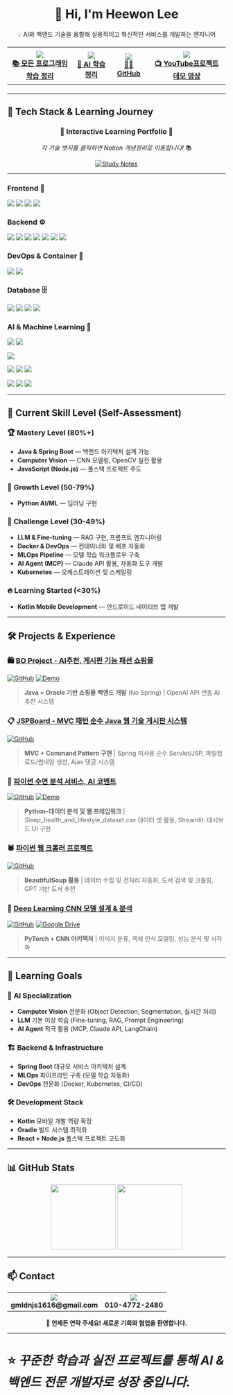 <h1 align="center">👋 Hi, I'm Heewon Lee</h1>
<p align="center">
  💡 AI와 백엔드 기술을 융합해 실용적이고 혁신적인 서비스를 개발하는 엔지니어  
</p>

<!-- 풀폭 버튼 바 -->
<div align="center" style="width:100%; margin: 20px 0;">
  <table>
    <tr>
      <td align="center" style="padding: 8px;">
        <a href="https://confusion-tennis-2f8.notion.site/1daa9006a30a80f09f3fcd1a833eb28d?v=1daa9006a30a80b0ae1b000caab9dc99&source=copy_link">
          <img src="https://img.shields.io/badge/Notion-000000?style=for-the-badge&logo=notion&logoColor=white" />
          <br><b>📚 모든 프로그래밍 학습 정리</b>
        </a>
      </td>
      <td align="center" style="padding: 8px;">
        <a href="https://confusion-tennis-2f8.notion.site/24fa9006a30a80ae839be4487b88504e?v=254a9006a30a804d8c7c000c2b2417fd&source=copy_link">
          <img src="https://img.shields.io/badge/Notion-000000?style=for-the-badge&logo=notion&logoColor=white" />
          <br><b>🤖 AI 학습 정리</b>
        </a>
      </td>
      <td align="center" style="padding: 8px;">
        <a href="https://github.com/heewonLEE2" target="_blank">
          <img src="https://img.shields.io/badge/GitHub-181717?style=for-the-badge&logo=github&logoColor=white" />
          <br><b>👨‍💻 GitHub</b>
        </a>
      </td>
      <td align="center" style="padding: 8px;">
        <a href="https://www.youtube.com/@heewonLEE2" target="_blank">
          <img src="https://img.shields.io/badge/YouTube-FF0000?style=for-the-badge&logo=youtube&logoColor=white" />
          <br><b>📺 YouTube프로젝트 데모 영상</b>
        </a>
      </td>
    </tr>
  </table>
</div>



---
## 🎯 Tech Stack & Learning Journey

<div align="center">

### 💫 **Interactive Learning Portfolio** 💫
*각 기술 뱃지를 클릭하면 Notion 개념정리로 이동합니다!* 📚

[![Study Notes](https://img.shields.io/badge/📖_My_Study_Notes-000000?style=for-the-badge&logo=notion&logoColor=white)](https://www.notion.so/1daa9006a30a80f09f3fcd1a833eb28d?v=25aa9006a30a80318bfc000c20bc5fda&source=copy_link)

---

</div>

### **Frontend** 🎨
<p>
  <a href="https://www.notion.so/1daa9006a30a80f09f3fcd1a833eb28d?v=25aa9006a30a80318bfc000c20bc5fda&source=copy_link" ><img src="https://img.shields.io/badge/HTML5-E34F26?style=flat&logo=html5&logoColor=white"/></a>
  <a href="https://www.notion.so/1daa9006a30a80f09f3fcd1a833eb28d?v=25aa9006a30a80318bfc000c20bc5fda&source=copy_link" ><img src="https://img.shields.io/badge/CSS3-1572B6?style=flat&logo=css3&logoColor=white"/></a>
  <a href="https://www.notion.so/1daa9006a30a80f09f3fcd1a833eb28d?v=25aa9006a30a80318bfc000c20bc5fda&source=copy_link" ><img src="https://img.shields.io/badge/JavaScript-F7DF1E?style=flat&logo=javascript&logoColor=black"/></a>
  <a href="https://www.notion.so/1daa9006a30a80f09f3fcd1a833eb28d?v=25aa9006a30a80318bfc000c20bc5fda&source=copy_link" ><img src="https://img.shields.io/badge/React-61DAFB?style=flat&logo=react&logoColor=black"/></a>
</p>

### **Backend** ⚙️
<p>
  <a href="https://www.notion.so/1daa9006a30a80f09f3fcd1a833eb28d?v=25aa9006a30a80f7a7d5000cc901b9a8&source=copy_link" ><img src="https://img.shields.io/badge/Java-007396?style=flat&logo=openjdk&logoColor=white"/></a>
  <a href="https://www.notion.so/1daa9006a30a80f09f3fcd1a833eb28d?v=25aa9006a30a80f7a7d5000cc901b9a8&source=copy_link" ><img src="https://img.shields.io/badge/Spring%20Boot-6DB33F?style=flat&logo=springboot&logoColor=white"/></a>
  <a href="https://www.notion.so/1daa9006a30a80f09f3fcd1a833eb28d?v=25aa9006a30a80509a2f000ce43728fc&source=copy_link" ><img src="https://img.shields.io/badge/MyBatis-000000?style=flat&logo=apache&logoColor=white"/></a>
  <a href="https://www.notion.so/1daa9006a30a80f09f3fcd1a833eb28d?v=25aa9006a30a80318bfc000c20bc5fda&source=copy_link" ><img src="https://img.shields.io/badge/Node.js-339933?style=flat&logo=nodedotjs&logoColor=white"/></a>
  <a href="https://www.notion.so/1daa9006a30a80f09f3fcd1a833eb28d?v=25aa9006a30a80318bfc000c20bc5fda&source=copy_link" ><img src="https://img.shields.io/badge/Express-000000?style=flat&logo=express&logoColor=white"/></a>
  <a href="https://www.notion.so/1daa9006a30a80f09f3fcd1a833eb28d?v=25aa9006a30a8000a60e000c7765aab2&source=copy_link" ><img src="https://img.shields.io/badge/Python-3776AB?style=flat&logo=python&logoColor=white"/></a>
  <a href="https://www.notion.so/1daa9006a30a80f09f3fcd1a833eb28d?v=25aa9006a30a8000a60e000c7765aab2&source=copy_link" ><img src="https://img.shields.io/badge/Flask-000000?style=flat&logo=flask&logoColor=white"/></a>
</p>

### **DevOps & Container** 🚀
<p>
  <a href="https://www.notion.so/1daa9006a30a80f09f3fcd1a833eb28d?v=25aa9006a30a80d68b19000c914f88d6&source=copy_link" ><img src="https://img.shields.io/badge/Docker-2496ED?style=flat&logo=docker&logoColor=white"/></a>
  <a href="https://www.notion.so/1daa9006a30a80f09f3fcd1a833eb28d?v=25aa9006a30a80d68b19000c914f88d6&source=copy_link" ><img src="https://img.shields.io/badge/Kubernetes-326CE5?style=flat&logo=kubernetes&logoColor=white"/></a>
</p>

### **Database** 🗄️
<p>
  <a href="https://www.notion.so/1daa9006a30a80f09f3fcd1a833eb28d?v=25aa9006a30a80509a2f000ce43728fc&source=copy_link" ><img src="https://img.shields.io/badge/Oracle-F80000?style=flat&logo=oracle&logoColor=white"/></a>
  <a href="https://www.notion.so/1daa9006a30a80f09f3fcd1a833eb28d?v=25aa9006a30a80318bfc000c20bc5fda&source=copy_link" ><img src="https://img.shields.io/badge/MongoDB-47A248?style=flat&logo=mongodb&logoColor=white"/></a>
  <a href="https://www.notion.so/1daa9006a30a80f09f3fcd1a833eb28d?v=25aa9006a30a80318bfc000c20bc5fda&source=copy_link" ><img src="https://img.shields.io/badge/MySQL-4479A1?style=flat&logo=mysql&logoColor=white"/></a>
  <a href="https://www.notion.so/1daa9006a30a80f09f3fcd1a833eb28d?v=25aa9006a30a80318bfc000c20bc5fda&source=copy_link" ><img src="https://img.shields.io/badge/SQLite-003B57?style=flat&logo=sqlite&logoColor=white"/></a>
</p>

### **AI & Machine Learning** 🤖
<p>
  <!-- 프레임워크 -->
  <a href="https://confusion-tennis-2f8.notion.site/24fa9006a30a80ae839be4487b88504e?v=254a9006a30a804d8c7c000c2b2417fd&source=copy_link" ><img src="https://img.shields.io/badge/PyTorch-EE4C2C?style=flat&logo=pytorch&logoColor=white"/></a>
  <a href="https://confusion-tennis-2f8.notion.site/24fa9006a30a80ae839be4487b88504e?v=254a9006a30a804d8c7c000c2b2417fd&source=copy_link" ><img src="https://img.shields.io/badge/Keras-D00000?style=flat&logo=keras&logoColor=white"/></a>
  
  <!-- 머신러닝 -->
  <a href="https://confusion-tennis-2f8.notion.site/24fa9006a30a80ae839be4487b88504e?v=254a9006a30a804d8c7c000c2b2417fd&source=copy_link" ><img src="https://img.shields.io/badge/scikit--learn-F7931E?style=flat&logo=scikit-learn&logoColor=white"/></a>
  
  <!-- 컴퓨터 비전 -->
  <a href="https://confusion-tennis-2f8.notion.site/24fa9006a30a80ae839be4487b88504e?v=254a9006a30a804d8c7c000c2b2417fd&source=copy_link" ><img src="https://img.shields.io/badge/OpenCV-5C3EE8?style=flat&logo=opencv&logoColor=white"/></a>
  <a href="https://confusion-tennis-2f8.notion.site/24fa9006a30a80ae839be4487b88504e?v=254a9006a30a804d8c7c000c2b2417fd&source=copy_link" ><img src="https://img.shields.io/badge/CNN-4285F4?style=flat&logo=googlescholar&logoColor=white"/></a>
  <a href="https://confusion-tennis-2f8.notion.site/24fa9006a30a80ae839be4487b88504e?v=254a9006a30a804d8c7c000c2b2417fd&source=copy_link" ><img src="https://img.shields.io/badge/Computer%20Vision-FF4B4B?style=flat&logo=opencv&logoColor=white"/></a>
  
  <!-- 데이터 분석 -->
  <a href="https://confusion-tennis-2f8.notion.site/24fa9006a30a80ae839be4487b88504e?v=254a9006a30a804d8c7c000c2b2417fd&source=copy_link" ><img src="https://img.shields.io/badge/Pandas-150458?style=flat&logo=pandas&logoColor=white"/></a>
  <a href="https://confusion-tennis-2f8.notion.site/24fa9006a30a80ae839be4487b88504e?v=254a9006a30a804d8c7c000c2b2417fd&source=copy_link" ><img src="https://img.shields.io/badge/NumPy-013243?style=flat&logo=numpy&logoColor=white"/></a>
  <a href="https://confusion-tennis-2f8.notion.site/24fa9006a30a80ae839be4487b88504e?v=254a9006a30a804d8c7c000c2b2417fd&source=copy_link" ><img src="https://img.shields.io/badge/Matplotlib-11557c?style=flat&logo=python&logoColor=white"/></a>
</p>

---

## 🎯 Current Skill Level (Self-Assessment)

### 🏆 **Mastery Level** (80%+)
- **Java & Spring Boot** — 백엔드 아키텍처 설계 가능
- **Computer Vision** — CNN 모델링, OpenCV 실전 활용
- **JavaScript (Node.js)** — 풀스택 프로젝트 주도

### 🚀 **Growth Level** (50-79%)
- **Python AI/ML** — 딥러닝 구현

### 🌱 **Challenge Level** (30-49%)
- **LLM & Fine-tuning** — RAG 구현, 프롬프트 엔지니어링
- **Docker & DevOps** — 컨테이너화 및 배포 자동화
- **MLOps Pipeline** — 모델 학습 워크플로우 구축
- **AI Agent (MCP)** — Claude API 활용, 자동화 도구 개발
- **Kubernetes** — 오케스트레이션 및 스케일링

### 🔥 **Learning Started** (<30%)
- **Kotlin Mobile Development** — 안드로이드 네이티브 앱 개발

---

## 🛠 Projects & Experience

### 🛍️ [**BO Project - AI추천, 게시판 기능 패션 쇼핑몰**](https://github.com/heewonLEE2/BOProject)
[![GitHub](https://img.shields.io/badge/GitHub-181717?style=flat&logo=github&logoColor=white)](https://github.com/heewonLEE2/shoppingmall_project/tree/lhw)
[![Demo](https://img.shields.io/badge/Live%20Demo-FF6B6B?style=flat&logo=youtube&logoColor=white)](https://www.youtube.com/watch?v=fc3utoxBQs8&t=23s)
> **Java + Oracle 기반 쇼핑몰 백엔드 개발** (No Spring) | OpenAI API 연동 AI 추천 시스템

### 📋 [**JSPBoard - MVC 패턴 순수 Java 웹 기술 게시판 시스템**](https://github.com/heewonLEE2/JSPBoard)
[![GitHub](https://img.shields.io/badge/GitHub-181717?style=flat&logo=github&logoColor=white)](https://github.com/heewonLEE2/JSPBoard)
> **MVC + Command Pattern 구현** | Spring 미사용 순수 Servlet/JSP, 파일업로드/썸네일 생성, Ajax 댓글 시스템


### 🤖 [**파이썬 수면 분석 서비스, AI 코멘트**](https://github.com/heewonLEE2/ai-image-analyzer)
[![GitHub](https://img.shields.io/badge/GitHub-181717?style=flat&logo=github&logoColor=white)](https://github.com/heewonLEE2/Python/tree/master/SleepProject)
[![Demo](https://img.shields.io/badge/Live%20Demo-FF6B6B?style=flat&logo=youtube&logoColor=white)](https://www.youtube.com/watch?v=Weq4QAWPQ6Q)
> **Python-데이터 분석 및 웹 프레임워크** | Sleep_health_and_lifestyle_dataset.csv 데이터 셋 활용, Streamlit: 대시보드 UI 구현

### 🕷️ [**파이썬 웹 크롤러 프로젝트**](https://github.com/heewonLEE2/web-crawler)
[![GitHub](https://img.shields.io/badge/GitHub-181717?style=flat&logo=github&logoColor=white)](https://github.com/heewonLEE2/Python/tree/master/CrawlProject)
> **BeautifulSoup 활용** | 데이터 수집 및 전처리 자동화, 도서 검색 및 크롤링, GPT 기반 도서 추천

### 🧠 [**Deep Learning CNN 모델 설계 & 분석**](https://github.com/heewonLEE2/cnn-projects)
[![GitHub](https://img.shields.io/badge/GitHub-181717?style=flat&logo=github&logoColor=white)](https://github.com/heewonLEE2/Data-Ai-Colab)
[![Google Drive](https://img.shields.io/badge/Google%20Drive-4285F4?style=flat&logo=googledrive&logoColor=white)](https://drive.google.com/drive/folders/1JPs70Jx1-Gh2Rfu2BQJP-9eE4Igg5tgP?usp=sharing)
> **PyTorch + CNN 아키텍처** | 이미지 분류, 객체 인식 모델링, 성능 분석 및 시각화

---

## 📌 Learning Goals

### 🤖 **AI Specialization**
- **Computer Vision** 전문화 (Object Detection, Segmentation, 실시간 처리)
- **LLM** 기본 이상 학습 (Fine-tuning, RAG, Prompt Engineering)
- **AI Agent** 적극 활용 (MCP, Claude API, LangChain)

### 🏗️ **Backend & Infrastructure**
- **Spring Boot** 대규모 서비스 아키텍처 설계
- **MLOps** 파이프라인 구축 (모델 학습 자동화)
- **DevOps** 전문화 (Docker, Kubernetes, CI/CD)

### 🛠️ **Development Stack**
- **Kotlin** 모바일 개발 역량 확장
- **Gradle** 빌드 시스템 최적화
- **React + Node.js** 풀스택 프로젝트 고도화
---

## 📊 GitHub Stats
<p align="center">
  <img src="https://github-readme-stats.vercel.app/api?username=heewonLEE2&show_icons=true&theme=tokyonight" height="150"/>
  <img src="https://github-readme-stats.vercel.app/api/top-langs/?username=heewonLEE2&layout=compact&theme=tokyonight" height="150"/>
</p>

---

## 📫 Contact

<div align="center">
<table>
  <tr>
    <td align="center">
      <img src="https://img.shields.io/badge/📧_Email-D14836?style=for-the-badge&logo=gmail&logoColor=white"/>
      <br><b>gmldnjs1616@gmail.com</b>
    </td>
    <td align="center">
      <img src="https://img.shields.io/badge/📱_Phone-25D366?style=for-the-badge&logo=phone&logoColor=white"/>
      <br><b>010-4772-2480</b>
    </td>
  </tr>
</table>

**💬 언제든 연락 주세요! 새로운 기회와 협업을 환영합니다.**

</div>


---

# ⭐ *꾸준한 학습과 실전 프로젝트를 통해 AI & 백엔드 전문 개발자로 성장 중입니다.*
